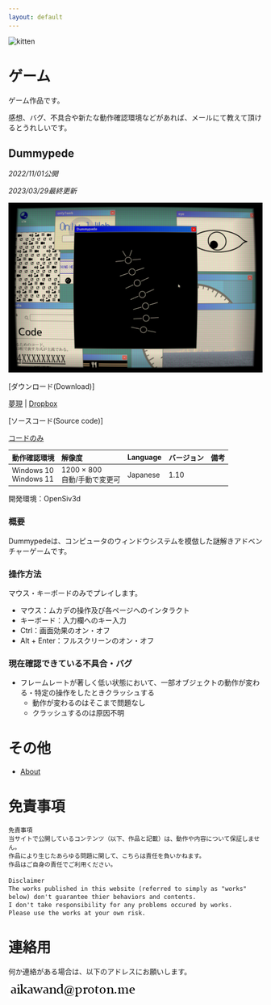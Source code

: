 ```yaml
---
layout: default
---
```




![kitten](./images/kitten_highreso_t.gif)


# ゲーム

ゲーム作品です。

感想、バグ、不具合や新たな動作確認環境などがあれば、メールにて教えて頂けるとうれしいです。


## Dummypede

*2022/11/01公開*

*2023/03/29最終更新*

![dummypede](./images/dummypede.png)

\[ダウンロード(Download)\]

[夢現](https://freegame-mugen.jp/adventure/game_10661.html) | 
[Dropbox](https://www.dropbox.com/s/jamo3wql21mmwl0/dummypede_1_10.zip?dl=0)

\[ソースコード(Source code)\]

[コードのみ](https://github.com/Aikawa3311/Dummypede)

| 動作確認環境 | 解像度 | Language | バージョン | 備考 |
|:------------|:-------|:--------|:----------|:-----|
| Windows 10<br>Windows 11 | 1200 × 800<br>自動/手動で変更可 | Japanese | 1.10 | |

開発環境：OpenSiv3d


### 概要
Dummypedeは、コンピュータのウィンドウシステムを模倣した謎解きアドベンチャーゲームです。


### 操作方法
マウス・キーボードのみでプレイします。

- マウス：ムカデの操作及び各ページへのインタラクト
- キーボード：入力欄へのキー入力
- Ctrl：画面効果のオン・オフ
- Alt + Enter：フルスクリーンのオン・オフ


### 現在確認できている不具合・バグ

- フレームレートが著しく低い状態において、一部オブジェクトの動作が変わる・特定の操作をしたときクラッシュする
    - 動作が変わるのはそこまで問題なし
    - クラッシュするのは原因不明


# その他

- [About](./docs/about.md)


# 免責事項

```
免責事項
当サイトで公開しているコンテンツ（以下、作品と記載）は、動作や内容について保証しません。
作品により生じたあらゆる問題に関して、こちらは責任を負いかねます。
作品はご自身の責任でご利用ください。

Disclaimer
The works published in this website (referred to simply as "works" below) don't guarantee thier behaviors and contents.
I don't take responsibility for any problems occured by works.
Please use the works at your own risk.
```


# 連絡用

何か連絡がある場合は、以下のアドレスにお願いします。

![addr](./images/addr_bl.png)

